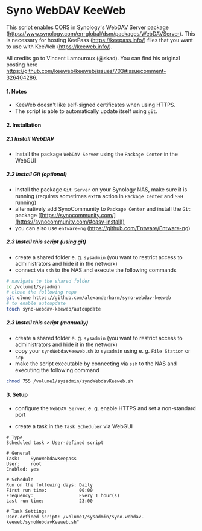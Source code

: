 # Syno WebDAV KeeWeb

This script enables CORS in Synology's WebDAV Server package (<https://www.synology.com/en-global/dsm/packages/WebDAVServer>). This is necessary for hosting KeePass (<https://keepass.info/>) files that you want to use with KeeWeb (<https://keeweb.info/>).

All credits go to Vincent Lamouroux (@skad). You can find his original posting here <https://github.com/keeweb/keeweb/issues/703#issuecomment-326404286>.

#### 1. Notes

- KeeWeb doesn't like self-signed certificates when using HTTPS.
- The script is able to automatically update itself using `git`.

#### 2. Installation

##### 2.1 Install WebDAV

- Install the package `WebDAV Server` using the `Package Center` in the WebGUI

##### 2.2 Install Git (optional)

- install the package `Git Server` on your Synology NAS, make sure it is running (requires sometimes extra action in `Package Center` and `SSH` running)
- alternatively add SynoCommunity to `Package Center` and install the `Git` package ([https://synocommunity.com/](https://synocommunity.com/#easy-install))
- you can also use `entware-ng` (<https://github.com/Entware/Entware-ng>)

##### 2.3 Install this script (using git)

- create a shared folder e. g. `sysadmin` (you want to restrict access to administrators and hide it in the network)
- connect via `ssh` to the NAS and execute the following commands

```bash
# navigate to the shared folder
cd /volume1/sysadmin
# clone the following repo
git clone https://github.com/alexanderharm/syno-webdav-keeweb
# to enable autoupdate
touch syno-webdav-keeweb/autoupdate
```

##### 2.3 Install this script (manually)

- create a shared folder e. g. `sysadmin` (you want to restrict access to administrators and hide it in the network)
- copy your `synoWebdavKeeweb.sh` to `sysadmin` using e. g. `File Station` or `scp`
- make the script executable by connecting via `ssh` to the NAS and executing the following command

```bash
chmod 755 /volume1/sysadmin/synoWebdavKeeweb.sh
```

#### 3. Setup

- configure the `WebDAV Server`, e. g. enable HTTPS and set a non-standard port

- create a task in the `Task Scheduler` via WebGUI

```
# Type
Scheduled task > User-defined script

# General
Task:    SynoWebdavKeepass
User:    root
Enabled: yes

# Schedule
Run on the following days: Daily
First run time:            00:00
Frequency:                 Every 1 hour(s)
Last run time:			   23:00

# Task Settings
User-defined script: /volume1/sysadmin/syno-webdav-keeweb/synoWebdavKeeweb.sh"
```
